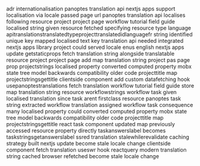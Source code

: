 adr internationalisation panoptes translation api nextjs apps support localisation via locale passed page url panoptes translation api localises following resource project project page workflow tutorial field guide localised string given resource fetched specifying resource type language apitranslationstranslatedtypeprojecttranslatedidlanguagefr string identified unique key mapped localised text key translation api needed integrated nextjs apps library project could served locale enus english nextjs apps update getstaticprops fetch translation string alongside translatable resource project project page add map translation string project pas page prop projectstrings localised property converted computed property mobx state tree model backwards compatibility older code projecttitle map projectstringsgettitle clientside component add custom datafetching hook usepanoptestranslations fetch translation workflow tutorial field guide store map translation string resource workflowstrings workflow task given localised translation since task arent firstclass resource panoptes task string extracted workflow translation assigned workflow task consequence many localised property could converted computed property mobx state tree model backwards compatibility older code projecttitle map projectstringsgettitle react task component updated map previously accessed resource property directly taskanswerslabel becomes taskstringsgetanswerslabel ssred translation stalewhilerevalidate caching strategy built nextjs update become stale locale change clientside component fetch translation useswr hook reactquery modern translation string cached browser refetched become stale locale change